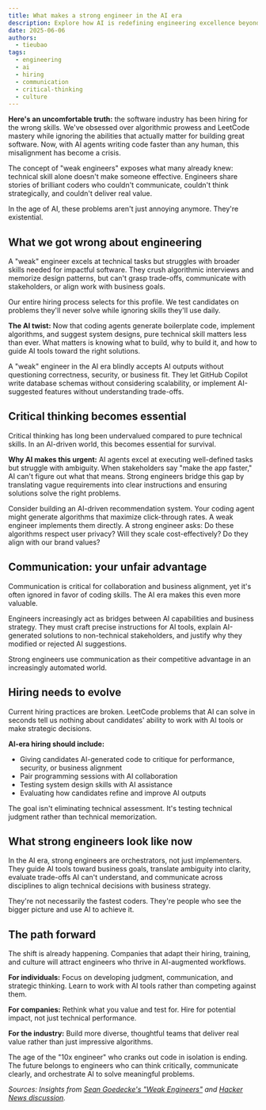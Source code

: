 ```yaml
---
title: What makes a strong engineer in the AI era
description: Explore how AI is redefining engineering excellence beyond technical skills. Learn why critical thinking and communication matter more than coding prowess.
date: 2025-06-06
authors:
  - tieubao
tags:
  - engineering
  - ai
  - hiring
  - communication
  - critical-thinking
  - culture
---
```


**Here's an uncomfortable truth:** the software industry has been hiring for the wrong skills. We've obsessed over algorithmic prowess and LeetCode mastery while ignoring the abilities that actually matter for building great software. Now, with AI agents writing code faster than any human, this misalignment has become a crisis.

The concept of "weak engineers" exposes what many already knew: technical skill alone doesn't make someone effective. Engineers share stories of brilliant coders who couldn't communicate, couldn't think strategically, and couldn't deliver real value.

In the age of AI, these problems aren't just annoying anymore. They're existential.

## What we got wrong about engineering

A "weak" engineer excels at technical tasks but struggles with broader skills needed for impactful software. They crush algorithmic interviews and memorize design patterns, but can't grasp trade-offs, communicate with stakeholders, or align work with business goals.

Our entire hiring process selects for this profile. We test candidates on problems they'll never solve while ignoring skills they'll use daily.

**The AI twist:** Now that coding agents generate boilerplate code, implement algorithms, and suggest system designs, pure technical skill matters less than ever. What matters is knowing what to build, why to build it, and how to guide AI tools toward the right solutions.

A "weak" engineer in the AI era blindly accepts AI outputs without questioning correctness, security, or business fit. They let GitHub Copilot write database schemas without considering scalability, or implement AI-suggested features without understanding trade-offs.

## Critical thinking becomes essential

Critical thinking has long been undervalued compared to pure technical skills. In an AI-driven world, this becomes essential for survival.

**Why AI makes this urgent:** AI agents excel at executing well-defined tasks but struggle with ambiguity. When stakeholders say "make the app faster," AI can't figure out what that means. Strong engineers bridge this gap by translating vague requirements into clear instructions and ensuring solutions solve the right problems.

Consider building an AI-driven recommendation system. Your coding agent might generate algorithms that maximize click-through rates. A weak engineer implements them directly. A strong engineer asks: Do these algorithms respect user privacy? Will they scale cost-effectively? Do they align with our brand values?

## Communication: your unfair advantage

Communication is critical for collaboration and business alignment, yet it's often ignored in favor of coding skills. The AI era makes this even more valuable.

Engineers increasingly act as bridges between AI capabilities and business strategy. They must craft precise instructions for AI tools, explain AI-generated solutions to non-technical stakeholders, and justify why they modified or rejected AI suggestions.

Strong engineers use communication as their competitive advantage in an increasingly automated world.

## Hiring needs to evolve

Current hiring practices are broken. LeetCode problems that AI can solve in seconds tell us nothing about candidates' ability to work with AI tools or make strategic decisions.

**AI-era hiring should include:**

- Giving candidates AI-generated code to critique for performance, security, or business alignment
- Pair programming sessions with AI collaboration
- Testing system design skills with AI assistance
- Evaluating how candidates refine and improve AI outputs

The goal isn't eliminating technical assessment. It's testing technical judgment rather than technical memorization.

## What strong engineers look like now

In the AI era, strong engineers are orchestrators, not just implementers. They guide AI tools toward business goals, translate ambiguity into clarity, evaluate trade-offs AI can't understand, and communicate across disciplines to align technical decisions with business strategy.

They're not necessarily the fastest coders. They're people who see the bigger picture and use AI to achieve it.

## The path forward

The shift is already happening. Companies that adapt their hiring, training, and culture will attract engineers who thrive in AI-augmented workflows.

**For individuals:** Focus on developing judgment, communication, and strategic thinking. Learn to work with AI tools rather than competing against them.

**For companies:** Rethink what you value and test for. Hire for potential impact, not just technical performance.

**For the industry:** Build more diverse, thoughtful teams that deliver real value rather than just impressive algorithms.

The age of the "10x engineer" who cranks out code in isolation is ending. The future belongs to engineers who can think critically, communicate clearly, and orchestrate AI to solve meaningful problems.

*Sources: Insights from [Sean Goedecke's "Weak Engineers"](https://www.seangoedecke.com/weak-engineers/) and [Hacker News discussion](https://news.ycombinator.com/item?id=42520482).*
